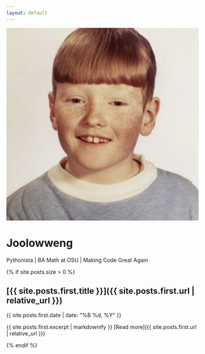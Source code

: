 ```yaml
---
layout: default
---
```


![avatar](assets/images/avatar.jpeg)

# Joolowweng

Pythonista | BA Math at OSU | Making Code Great Again

{% if site.posts.size > 0 %}

## [{{ site.posts.first.title }}]({{ site.posts.first.url | relative_url }})

{{ site.posts.first.date | date: "%B %d, %Y" }}

{{ site.posts.first.excerpt | markdownify }}
[Read more]({{ site.posts.first.url | relative_url }})

{% endif %}
